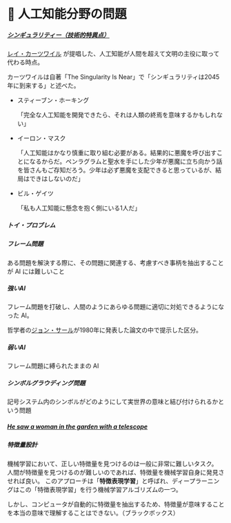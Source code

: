 # :ghost: 人工知能分野の問題

##### [シンギュラリティー（技術的特異点）](https://ja.wikipedia.org/wiki/%E6%8A%80%E8%A1%93%E7%9A%84%E7%89%B9%E7%95%B0%E7%82%B9)
[レイ・カーツワイル](https://ja.wikipedia.org/wiki/%E3%83%AC%E3%82%A4%E3%83%BB%E3%82%AB%E3%83%BC%E3%83%84%E3%83%AF%E3%82%A4%E3%83%AB) が提唱した、人工知能が人間を超えて文明の主役に取って代わる時点。

カーツワイルは自著「The Singularity Is Near」で「シンギュラリティは2045年に到来する」と述べた。

- スティーブン・ホーキング

  「完全な人工知能を開発できたら、それは人類の終焉を意味するかもしれない」

- イーロン・マスク

  「人工知能はかなり慎重に取り組む必要がある。結果的に悪魔を呼び出すことになるからだ。ペンラグラムと聖水を手にした少年が悪魔に立ち向かう話を皆さんもご存知だろう。少年は必ず悪魔を支配できると思っているが、結局はできはしないのだ」

- ビル・ゲイツ

  「私も人工知能に懸念を抱く側にいる1人だ」

##### トイ・プロブレム

##### フレーム問題
ある問題を解決する際に、その問題に関連する、考慮すべき事柄を抽出することが AI には難しいこと

##### 強いAI
フレーム問題を打破し、人間のようにあらゆる問題に適切に対処できるようになった AI。

哲学者の[ジョン・サール](https://ja.wikipedia.org/wiki/%E3%82%B8%E3%83%A7%E3%83%B3%E3%83%BB%E3%82%B5%E3%83%BC%E3%83%AB)が1980年に発表した論文の中で提示した区分。

##### 弱いAI
フレーム問題に縛られたままの AI

##### シンボルグラウディング問題
記号システム内のシンボルがどのようにして実世界の意味と結び付けられるかという問題

##### [He saw a woman in the garden with a telescope](https://www.deepl.com/ja/translator#en/ja/He%20saw%20a%20woman%20in%20the%20garden%20with%20a%20telescope)

##### 特徴量設計
機械学習において、正しい特徴量を見つけるのは一般に非常に難しいタスク。
人間が特徴量を見つけるのが難しいのであれば、特徴量を機械学習自身に発見させれば良い。
このアプローチは「**特徴表現学習**」と呼ばれ、ディープラーニングはこの「特徴表現学習」を行う機械学習アルゴリズムの一つ。

しかし、コンピュータが自動的に特徴量を抽出するため、特徴量が意味することを本当の意味で理解することはできない。（ブラックボックス）
